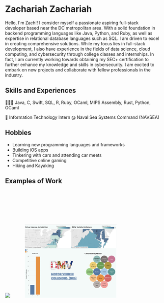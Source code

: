

# Zachariah Zachariah 
Hello, I'm Zach!! I consider myself a passionate aspiring full-stack developer based near the DC metropolitan area. With a solid foundation in backend programming languages like Java, Python, and Ruby, as well as expertise in relational database languages such as SQL. I am driven to excel in creating comprehensive solutions. While my focus lies in full-stack development, I also have experience in  the fields of data science, cloud computing, and cybersecurity through college classes and internships. In fact, I am currently working towards obtaining my SEC+ certification to further enhance my knowledge and skills in cybersecurity. I am excited to embark on new projects and collaborate with fellow professionals in the industry. 


## Skills and Experiences 

👨🏾‍💻  Java, C, Swift, SQL, R, Ruby, OCaml, MIPS Assembly, Rust, Python, OCaml 

💼  Information Technology Intern @ Naval Sea Systems Command (NAVSEA)

## Hobbies 
* Learning new programming languages and frameworks
* Building iOS apps
* Tinkering with cars and attending car meets
* Competitive online gaming
* Hiking and Kayaking

## Examples of Work  

<p float="left">
  <img src="https://github.com/zzachari23/zzachari23/blob/main/NutriFit.gif" width="300" />
   <img height="350" hspace="20"/> 
  <img src="https://github.com/zzachari23/zzachari23/blob/main/Tableau.png" width="300" /> 
</p>



